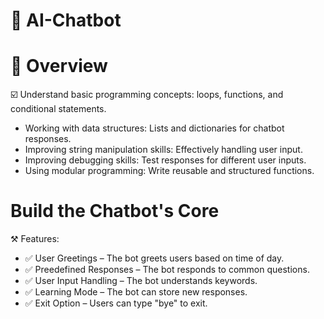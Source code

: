 # 💬 AI-Chatbot 

# 🎯 Overview 

☑️ Understand basic programming concepts: loops, functions, and conditional statements.
 - Working with data structures: Lists and dictionaries for chatbot responses.
 - Improving string manipulation skills: Effectively handling user input.
 - Improving debugging skills: Test responses for different user inputs.
 - Using modular programming: Write reusable and structured functions.

# Build the Chatbot's Core
 ⚒️ Features:
   
 - ✅ User Greetings – The bot greets users based on time of day.
 - ✅ Preedefined Responses – The bot responds to common questions.
 - ✅ User Input Handling – The bot understands keywords.
 - ✅ Learning Mode – The bot can store new responses.
 - ✅ Exit Option – Users can type "bye" to exit.

